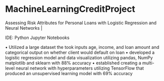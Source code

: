 # MachineLearningCreditProject
Assessing Risk Attributes for Personal Loans with Logistic Regression and Neural Networks | 


IDE: Python Jupyter Notebooks



•	Utilized a large dataset the took inputs age, income, and loan amount and categorical output on whether client would default on loan
•	developed a logistic regression model and data visualization utilizing pandas, NumPy matplotlib and sklearn with 88% accuracy
•	established creating a multi-level neural network with hyperparameters utilizing TensorFlow that produced an unsupervised learning model with 69% accuracy

